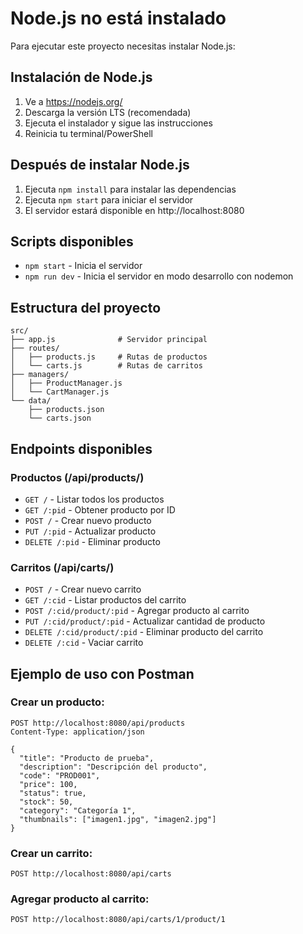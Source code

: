 # Node.js no está instalado

Para ejecutar este proyecto necesitas instalar Node.js:

## Instalación de Node.js

1. Ve a https://nodejs.org/
2. Descarga la versión LTS (recomendada)
3. Ejecuta el instalador y sigue las instrucciones
4. Reinicia tu terminal/PowerShell

## Después de instalar Node.js

1. Ejecuta `npm install` para instalar las dependencias
2. Ejecuta `npm start` para iniciar el servidor
3. El servidor estará disponible en http://localhost:8080

## Scripts disponibles

- `npm start` - Inicia el servidor
- `npm run dev` - Inicia el servidor en modo desarrollo con nodemon

## Estructura del proyecto

```
src/
├── app.js              # Servidor principal
├── routes/
│   ├── products.js     # Rutas de productos
│   └── carts.js        # Rutas de carritos
├── managers/
│   ├── ProductManager.js
│   └── CartManager.js
└── data/
    ├── products.json
    └── carts.json
```

## Endpoints disponibles

### Productos (/api/products/)
- `GET /` - Listar todos los productos
- `GET /:pid` - Obtener producto por ID
- `POST /` - Crear nuevo producto
- `PUT /:pid` - Actualizar producto
- `DELETE /:pid` - Eliminar producto

### Carritos (/api/carts/)
- `POST /` - Crear nuevo carrito
- `GET /:cid` - Listar productos del carrito
- `POST /:cid/product/:pid` - Agregar producto al carrito
- `PUT /:cid/product/:pid` - Actualizar cantidad de producto
- `DELETE /:cid/product/:pid` - Eliminar producto del carrito
- `DELETE /:cid` - Vaciar carrito

## Ejemplo de uso con Postman

### Crear un producto:
```
POST http://localhost:8080/api/products
Content-Type: application/json

{
  "title": "Producto de prueba",
  "description": "Descripción del producto",
  "code": "PROD001",
  "price": 100,
  "status": true,
  "stock": 50,
  "category": "Categoría 1",
  "thumbnails": ["imagen1.jpg", "imagen2.jpg"]
}
```

### Crear un carrito:
```
POST http://localhost:8080/api/carts
```

### Agregar producto al carrito:
```
POST http://localhost:8080/api/carts/1/product/1
```
